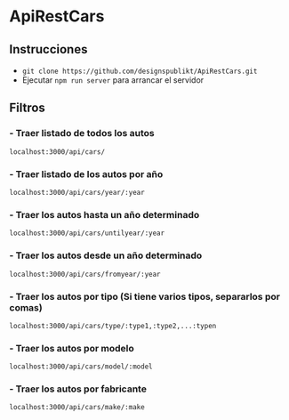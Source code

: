 # ApiRestCars

## Instrucciones

- `git clone https://github.com/designspublikt/ApiRestCars.git`
- Ejecutar `npm run server` para arrancar el servidor

## Filtros
### - Traer listado de todos los autos
`localhost:3000/api/cars/`

### - Traer listado de los autos por año
`localhost:3000/api/cars/year/:year`

### - Traer los autos hasta un año determinado
`localhost:3000/api/cars/untilyear/:year`

### - Traer los autos desde un año determinado
`localhost:3000/api/cars/fromyear/:year`

### - Traer los autos por tipo (Si tiene varios tipos, separarlos por comas)
`localhost:3000/api/cars/type/:type1,:type2,...:typen`

### - Traer los autos por modelo
`localhost:3000/api/cars/model/:model`

### - Traer los autos por fabricante
`localhost:3000/api/cars/make/:make`

